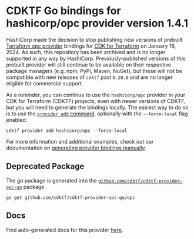 # CDKTF Go bindings for hashicorp/opc provider version 1.4.1

HashiCorp made the decision to stop publishing new versions of prebuilt [Terraform opc provider](https://registry.terraform.io/providers/hashicorp/opc/1.4.1) bindings for [CDK for Terraform](https://cdk.tf) on January 16, 2024. As such, this repository has been archived and is no longer supported in any way by HashiCorp. Previously-published versions of this prebuilt provider will still continue to be available on their respective package managers (e.g. npm, PyPi, Maven, NuGet), but these will not be compatible with new releases of `cdktf` past `0.20.0` and are no longer eligible for commercial support.

As a reminder, you can continue to use the `hashicorp/opc` provider in your CDK for Terraform (CDKTF) projects, even with newer versions of CDKTF, but you will need to generate the bindings locally. The easiest way to do so is to use the [`provider add` command](https://developer.hashicorp.com/terraform/cdktf/cli-reference/commands#provider-add), optionally with the `--force-local` flag enabled:

`cdktf provider add hashicorp/opc --force-local`

For more information and additional examples, check out our documentation on [generating provider bindings manually](https://cdk.tf/imports).

## Deprecated Package

The go package is generated into the [`github.com/cdktf/cdktf-provider-opc-go`](https://github.com/cdktf/cdktf-provider-opc-go) package.

`go get github.com/cdktf/cdktf-provider-opc-go/opc`

## Docs

Find auto-generated docs for this provider [here](https://github.com/cdktf/cdktf-provider-opc/blob/main/docs/API.go.md).


